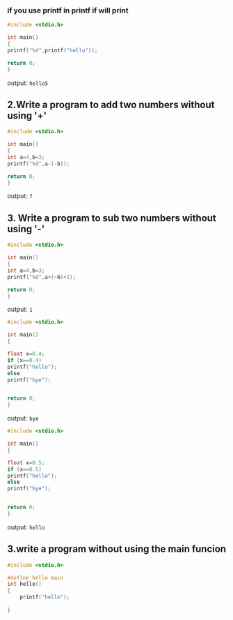 ### if you use printf in printf if will print


```c
#include <stdio.h>

int main()
{
printf("%d",printf("hello"));

return 0;
}
```
output:
```hello5```



## 2.Write a program to add two numbers without using '+'

```c
#include <stdio.h>

int main()
{
int a=4,b=3;
printf("%d",a-(-b));

return 0;
}
```
output:
```7```


## 3. Write a program to sub two numbers without using '-'

```c
#include <stdio.h>

int main()
{
int a=4,b=3;
printf("%d",a+(~b)+1);

return 0;
}
```
output:
```1```





```c
#include <stdio.h>

int main()
{

float x=0.4;
if (x==0.4)
printf("hello");
else
printf("bye");


return 0;
}
```

output:
```bye```








```c
#include <stdio.h>

int main()
{

float x=0.5;
if (x==0.5)
printf("hello");
else
printf("bye");


return 0;
}
```

output:
```hello```





## 3.write a program without using the main funcion


```c
#include <stdio.h>

#define hello main
int hello()
{
    printf("hello");
    
}

```
